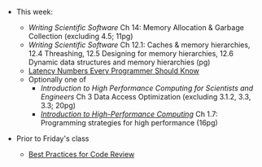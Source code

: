 - This week:
   + _Writing Scientific Software_ Ch 14: Memory Allocation & Garbage Collection (excluding 4.5; 11pg)
   + _Writing Scientific Software_ Ch 12.1: Caches & memory hierarchies, 12.4 Threashing, 12.5 Designing for memory hierarchies, 12.6 Dynamic data structures and memory hierarchies (pg)
   + [Latency Numbers Every Programmer Should Know](https://people.eecs.berkeley.edu/~rcs/research/interactive_latency.html)
   + Optionally one of
       - _Introduction to High Performance Computing for Scientists and Engineers_ Ch 3 Data Access Optimization (excluding 3.1.2, 3.3, 3.3; 20pg)
       - [_Introduction to High-Performance Computing_](https://bitbucket.org/VictorEijkhout/hpc-book-and-course/raw/56042d49a3375ba15d55e5958e67f87c1b87d37b/EijkhoutIntroToHPC.pdf) Ch 1.7: Programming strategies for high performance (16pg)

- Prior to Friday's class
  + [Best Practices for Code Review](https://smartbear.com/learn/code-review/best-practices-for-peer-code-review/)
 <!--    + Submit [Lab 5](/labs/lab5/) -->
